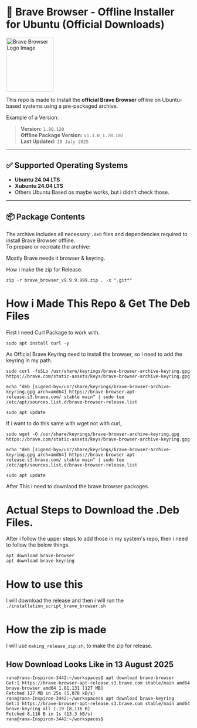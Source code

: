 # 🦁 Brave Browser - Offline Installer for Ubuntu (Official Downloads)

<img width="129" height="146" alt="Brave Browser Logo Image" src="https://github.com/user-attachments/assets/e70747ae-9512-4e45-b89f-8034d5edcbbc" />


This repo is made to Install the **official Brave Browser** offline on Ubuntu-based systems using a pre-packaged archive.

Example of a Version:
> **Version:** `1.80.120`  
> **Offline Package Version:** `v1.3.0_1.78.102`  
> **Last Updated:** `10 July 2025`

---

## ✅ Supported Operating Systems
- **Ubuntu 24.04 LTS**
- **Xubuntu 24.04 LTS**
- Others Ubuntu Based os maybe works, but i didn't check those.

---

## 📦 Package Contents

The archive includes all necessary `.deb` files and dependencies required to install Brave Browser offline.  
To prepare or recreate the archive:

Mostly Brave needs it browser & keyring.

How i make the zip for Release.
```
zip -r brave_browser_v9.9.9.999.zip . -x ".git*"
```

# How i Made This Repo & Get The Deb Files

First I need Curl Package to work with.

```
sudo apt install curl -y
```

As Official Brave Keyring need to install the browser, so i need to add the keyring in my path.

```
sudo curl -fsSLo /usr/share/keyrings/brave-browser-archive-keyring.gpg https://brave.com/static-assets/keys/brave-browser-archive-keyring.gpg

echo "deb [signed-by=/usr/share/keyrings/brave-browser-archive-keyring.gpg arch=amd64] https://brave-browser-apt-release.s3.brave.com/ stable main" | sudo tee /etc/apt/sources.list.d/brave-browser-release.list

sudo apt update
```


If i want to do this same with wget not with curl,

```
sudo wget -O /usr/share/keyrings/brave-browser-archive-keyring.gpg https://brave.com/static-assets/keys/brave-browser-archive-keyring.gpg

echo "deb [signed-by=/usr/share/keyrings/brave-browser-archive-keyring.gpg arch=amd64] https://brave-browser-apt-release.s3.brave.com/ stable main" | sudo tee /etc/apt/sources.list.d/brave-browser-release.list

sudo apt update
```

After This i need to downlaod the brave browser packages.


# Actual Steps to Download the .Deb Files.

After i follow the upper steps to add those in my system's repo, then i need to follow the below things.

    apt download brave-browser
    apt download brave-keyring



# How to use this

I will download the release and then i will run the `./installation_script_brave_browser.sh`


# How the zip is made

I will use `making_release_zip.sh`, to make the zip for release.





## How Download Looks Like in 13 August 2025
```
rana@rana-Inspiron-3442:~/workspaces$ apt download brave-browser
Get:1 https://brave-browser-apt-release.s3.brave.com stable/main amd64 brave-browser amd64 1.81.131 [127 MB]
Fetched 127 MB in 25s (5,078 kB/s)                                             
rana@rana-Inspiron-3442:~/workspaces$ apt download brave-keyring
Get:1 https://brave-browser-apt-release.s3.brave.com stable/main amd64 brave-keyring all 1.19 [8,116 B]
Fetched 8,116 B in 1s (13.3 kB/s)         
rana@rana-Inspiron-3442:~/workspaces$ 
```
